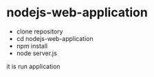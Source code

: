 # nodejs-web-application
<ul>
  <li> clone repository <br></li>
  <li> cd nodejs-web-application<br></li>
  <li> npm install<br></li>
  <li> node server.js <br></li>
</ul>

it is run application 
